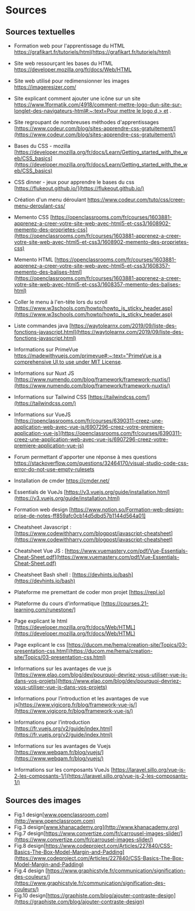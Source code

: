 # Sources
## Sources textuelles
- Formation web pour l'apprentissage du HTML https://grafikart.fr/tutoriels/html(https://grafikart.fr/tutoriels/html)

- Site web ressourçant les bases du HTML https://developer.mozilla.org/fr/docs/Web/HTML
- Site web utilisé pour redimensionner les images https://imageresizer.com/
- Site explicant comment ajouter une icône sur un site [https://www.1formatik.com/4918/comment-mettre-logo-dun-site-sur-longlet-des-navigateurs-html#:~:text=Pour mettre le logo d,> et](https://www.1formatik.com/4918/comment-mettre-logo-dun-site-sur-longlet-des-navigateurs-html#:~:text=Pour%20mettre%20le%20logo%20d,%3E%20et%20) .
- Site regroupant de nombreuses méthodes d'apprentissages [https://www.codeur.com/blog/sites-apprendre-css-gratuitement/](https://www.codeur.com/blog/sites-apprendre-css-gratuitement/)
- Bases du CSS - mozilla [https://developer.mozilla.org/fr/docs/Learn/Getting_started_with_the_web/CSS_basics](https://developer.mozilla.org/fr/docs/Learn/Getting_started_with_the_web/CSS_basics)
- CSS dinner - jeux pour apprendre le bases du css [https://flukeout.github.io/](https://flukeout.github.io/)
- Création d'un menu déroulant https://www.codeur.com/tuto/css/creer-menu-deroulant-css/
- Memento CSS [https://openclassrooms.com/fr/courses/1603881-apprenez-a-creer-votre-site-web-avec-html5-et-css3/1608902-memento-des-proprietes-css](https://openclassrooms.com/fr/courses/1603881-apprenez-a-creer-votre-site-web-avec-html5-et-css3/1608902-memento-des-proprietes-css)
- Memento HTML [https://openclassrooms.com/fr/courses/1603881-apprenez-a-creer-votre-site-web-avec-html5-et-css3/1608357-memento-des-balises-html](https://openclassrooms.com/fr/courses/1603881-apprenez-a-creer-votre-site-web-avec-html5-et-css3/1608357-memento-des-balises-html)
- Coller le menu à l'en-tête lors du scroll [https://www.w3schools.com/howto/howto_js_sticky_header.asp](https://www.w3schools.com/howto/howto_js_sticky_header.asp)
- Liste commandes java [https://waytolearnx.com/2019/09/liste-des-fonctions-javascript.html](https://waytolearnx.com/2019/09/liste-des-fonctions-javascript.html)
- Informations sur PrimeVue [https://madewithvuejs.com/primevue#:~:text="PrimeVue is a comprehensive UI,to use under MIT License](https://madewithvuejs.com/primevue#:~:text=%22PrimeVue%20is%20a%20comprehensive%20UI,to%20use%20under%20MIT%20License).
- Informations sur Nuxt JS [https://www.numendo.com/blog/framework/framework-nuxtjs/](https://www.numendo.com/blog/framework/framework-nuxtjs/)
- Informations sur Tailwind CSS [https://tailwindcss.com/](https://tailwindcss.com/)
- Informations sur VueJS [https://openclassrooms.com/fr/courses/6390311-creez-une-application-web-avec-vue-js/6907296-creez-votre-premiere-application-vue-js](https://openclassrooms.com/fr/courses/6390311-creez-une-application-web-avec-vue-js/6907296-creez-votre-premiere-application-vue-js)
- Forum permettant d'apporter une réponse à mes questions https://stackoverflow.com/questions/32464170/visual-studio-code-css-error-do-not-use-empty-rulesets
- Installation de cmder https://cmder.net/
- Essentials de VueJs [https://v3.vuejs.org/guide/installation.html](https://v3.vuejs.org/guide/installation.html)
- Formation web design [https://www.notion.so/Formation-web-design-prise-de-notes-ff859afc0cb14d5dbd57b1144d564a01]
- Cheatsheet Javascript : [https://www.codewithharry.com/blogpost/javascript-cheatsheet](https://www.codewithharry.com/blogpost/javascript-cheatsheet)
- Cheatsheet Vue JS : [https://www.vuemastery.com/pdf/Vue-Essentials-Cheat-Sheet.pdf](https://www.vuemastery.com/pdf/Vue-Essentials-Cheat-Sheet.pdf)
- Cheatsheet Bash shell : [https://devhints.io/bash](https://devhints.io/bash)
- Plateforme me premettant de coder mon projet [https://repl.io]
- Plateforme du cours d'informatique [https://courses.21-learning.com/runestone/]
- Page explicant le html [https://developer.mozilla.org/fr/docs/Web/HTML](https://developer.mozilla.org/fr/docs/Web/HTML) 
- Page explicant le css [https://ducom.me/hema/creation-site/Topics/03-presentation-css.html](https://ducom.me/hema/creation-site/Topics/03-presentation-css.html)
- Informations sur les avantages de vue js [https://www.elao.com/blog/dev/pourquoi-devriez-vous-utiliser-vue-js-dans-vos-projets](https://www.elao.com/blog/dev/pourquoi-devriez-vous-utiliser-vue-js-dans-vos-projets)
- Informations pour l’introduction et les avantages de vue js[https://www.vigicorp.fr/blog/framework-vue-js/](https://www.vigicorp.fr/blog/framework-vue-js/)
- Informations pour l’introduction [https://fr.vuejs.org/v2/guide/index.html](https://fr.vuejs.org/v2/guide/index.html)
- Informations sur les avantages de Vuejs [https://www.webqam.fr/blog/vuejs/](https://www.webqam.fr/blog/vuejs/)
- Informations sur les composants VueJs [https://laravel.sillo.org/vue-js-2-les-composants-1/](https://laravel.sillo.org/vue-js-2-les-composants-1/)

## Sources des images
- Fig.1 design[www.openclassroom.com](http://www.openclassroom.com)
- Fig.3 design[www.khanacademy.org](http://www.khanacademy.org) 
- Fig.7 design[https://www.convertize.com/fr/carrousel-images-slider/](https://www.convertize.com/fr/carrousel-images-slider/)
- Fig.8 design[https://www.codeproject.com/Articles/227840/CSS-Basics-The-Box-Model-Margin-and-Padding](https://www.codeproject.com/Articles/227840/CSS-Basics-The-Box-Model-Margin-and-Padding)
- Fig.4 design [https://www.graphicstyle.fr/communication/signification-des-couleurs/](https://www.graphicstyle.fr/communication/signification-des-couleurs/)
- Fig.10 design[https://graphiste.com/blog/ajouter-contraste-design](https://graphiste.com/blog/ajouter-contraste-design)
